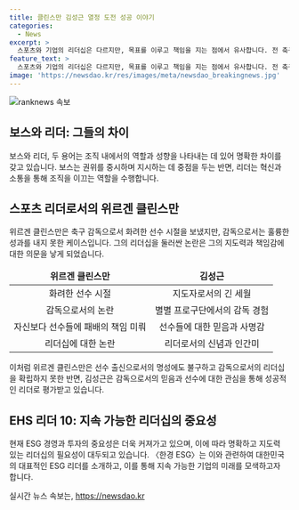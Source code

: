 ```yaml
---
title: 클린스만 김성근 열정 도전 성공 이야기
categories:
  - News
excerpt: >
  스포츠와 기업의 리더십은 다르지만, 목표를 이루고 책임을 지는 점에서 유사합니다. 전 축구 스타인 클린스만은 감독으로 성공을 거두지 못하고 비난을 받았지만, 김성근은 긴 세월 동안 7개 구단을 이끌며 신뢰를 얻었습니다. 김 감독은 쓸모없는 사람은 없고, 이를 알아보지 못하는 리더만 있다며 리더십의 본질을 강조했습니다. 리더십의 핵심은 신뢰입니다. ESG 경영과 투자의 불투명한 미래에서도 당당한 리더십이 필요합니다.
feature_text: >
  스포츠와 기업의 리더십은 다르지만, 목표를 이루고 책임을 지는 점에서 유사합니다. 전 축구 스타인 클린스만은 감독으로 성공을 거두지 못하고 비난을 받았지만, 김성근은 긴 세월 동안 7개 구단을 이끌며 신뢰를 얻었습니다. 김 감독은 쓸모없는 사람은 없고, 이를 알아보지 못하는 리더만 있다며 리더십의 본질을 강조했습니다. 리더십의 핵심은 신뢰입니다. ESG 경영과 투자의 불투명한 미래에서도 당당한 리더십이 필요합니다.
image: 'https://newsdao.kr/res/images/meta/newsdao_breakingnews.jpg'
---
```


<p><img src="https://newsdao.kr/res/images/meta/newsdao_breakingnews.jpg" alt="ranknews 속보" /></p>

<h2 data-ke-size="size26">보스와 리더: 그들의 차이</h2>

<p data-ke-size="size16">보스와 리더, 두 용어는 조직 내에서의 역할과 성향을 나타내는 데 있어 명확한 차이를 갖고 있습니다. 보스는 권위를 중시하며 지시하는 데 중점을 두는 반면, 리더는 혁신과 소통을 통해 조직을 이끄는 역할을 수행합니다.</p>

<h2 data-ke-size="size26">스포츠 리더로서의 위르겐 클린스만</h2>

<p data-ke-size="size16">위르겐 클린스만은 축구 감독으로서 화려한 선수 시절을 보냈지만, 감독으로서는 훌륭한 성과를 내지 못한 케이스입니다. 그의 리더십을 둘러싼 논란은 그의 지도력과 책임감에 대한 의문을 낳게 되었습니다.</p>

<table>
<thead>
<tr>
<td style="text-align: center; height: 17px;"><b>위르겐 클린스만</b></td>
<td style="text-align: center; height: 17px;"><b>김성근</b></td>
</tr>
</thead>
<tbody>
<tr>
<td style="text-align: center; height: 17px;">화려한 선수 시절</td>
<td style="text-align: center; height: 17px;">지도자로서의 긴 세월</td>
</tr>
<tr>
<td style="text-align: center; height: 17px;">감독으로서의 논란</td>
<td style="text-align: center; height: 17px;">별별 프로구단에서의 감독 경험</td>
</tr>
<tr>
<td style="text-align: center; height: 17px;">자신보다 선수들에 패배의 책임 미뤄</td>
<td style="text-align: center; height: 17px;">선수들에 대한 믿음과 사명감</td>
</tr>
<tr>
<td style="text-align: center; height: 17px;">리더십에 대한 논란</td>
<td style="text-align: center; height: 17px;">리더로서의 신념과 인간미</td>
</tr>
</tbody>
</table>

<p data-ke-size="size16">이처럼 위르겐 클린스만은 선수 출신으로서의 명성에도 불구하고 감독으로서의 리더십을 확립하지 못한 반면, 김성근은 감독으로서의 믿음과 선수에 대한 관심을 통해 성공적인 리더로 평가받고 있습니다.</p>

<h2 data-ke-size="size26">EHS 리더 10: 지속 가능한 리더십의 중요성</h2>

<p data-ke-size="size16">현재 ESG 경영과 투자의 중요성은 더욱 커져가고 있으며, 이에 따라 명확하고 지도력 있는 리더십의 필요성이 대두되고 있습니다. 〈한경 ESG〉는 이와 관련하여 대한민국의 대표적인 ESG 리더를 소개하고, 이를 통해 지속 가능한 기업의 미래를 모색하고자 합니다.</p>
실시간 뉴스 속보는, <a href="https://newsdao.kr" rel="dofollow">https://newsdao.kr</a>


